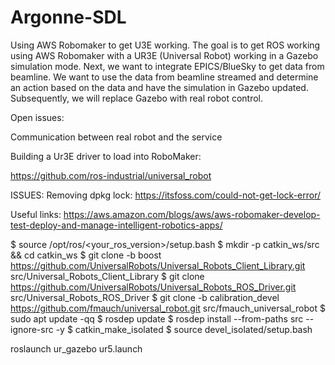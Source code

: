 # Argonne-SDL


Using AWS Robomaker to get U3E working. The goal is to get ROS working using AWS Robomaker with a UR3E (Universal Robot) working in a Gazebo simulation mode. Next, we want to integrate EPICS/BlueSky to get data from beamline. We want to use the data from beamline streamed and determine an action based on the data and have the simulation in Gazebo updated. Subsequently, we will replace Gazebo with real robot control.

Open issues:

Communication between real robot and the service

Building a Ur3E driver to load into RoboMaker:

https://github.com/ros-industrial/universal_robot

ISSUES: Removing dpkg lock: https://itsfoss.com/could-not-get-lock-error/

Useful links: https://aws.amazon.com/blogs/aws/aws-robomaker-develop-test-deploy-and-manage-intelligent-robotics-apps/

$ source /opt/ros/<your_ros_version>/setup.bash
$ mkdir -p catkin_ws/src && cd catkin_ws
$ git clone -b boost https://github.com/UniversalRobots/Universal_Robots_Client_Library.git src/Universal_Robots_Client_Library
$ git clone https://github.com/UniversalRobots/Universal_Robots_ROS_Driver.git src/Universal_Robots_ROS_Driver
$ git clone -b calibration_devel https://github.com/fmauch/universal_robot.git src/fmauch_universal_robot
$ sudo apt update -qq
$ rosdep update
$ rosdep install --from-paths src --ignore-src -y
$ catkin_make_isolated
$ source devel_isolated/setup.bash


roslaunch ur_gazebo ur5.launch


